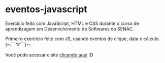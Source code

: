 # eventos-javascript
 Exercício feito com JavaScript, HTML e CSS durante o curso de aprendizagem em Desenvolvimento de Softwares do SENAC.

Primeiro exercício feito com JS, usando eventos de clique, data e cálculo. (〜￣▽￣)〜

Você pode acessar o site [clicando aqui](https://julivimmer.github.io/eventos-javascript/) :D
